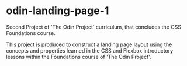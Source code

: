 # odin-landing-page-1
Second Project of 'The Odin Project' curriculum, that concludes the CSS Foundations course.

This project is produced to construct a landing page layout using the concepts and properties learned in the CSS and Flexbox introductory lessons within the Foundations course of 'The Odin Project'.
